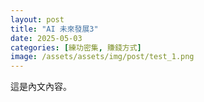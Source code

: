 ```yaml
---
layout: post
title: "AI 未來發展3"
date: 2025-05-03
categories: [練功密集, 賺錢方式]
image: /assets/assets/img/post/test_1.png
---
```

這是內文內容。